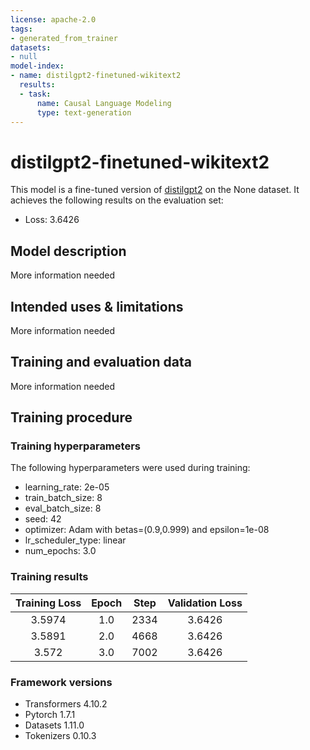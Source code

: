 ```yaml
---
license: apache-2.0
tags:
- generated_from_trainer
datasets:
- null
model-index:
- name: distilgpt2-finetuned-wikitext2
  results:
  - task:
      name: Causal Language Modeling
      type: text-generation
---
```


<!-- This model card has been generated automatically according to the information the Trainer had access to. You
should probably proofread and complete it, then remove this comment. -->

# distilgpt2-finetuned-wikitext2

This model is a fine-tuned version of [distilgpt2](https://huggingface.co/distilgpt2) on the None dataset.
It achieves the following results on the evaluation set:
- Loss: 3.6426

## Model description

More information needed

## Intended uses & limitations

More information needed

## Training and evaluation data

More information needed

## Training procedure

### Training hyperparameters

The following hyperparameters were used during training:
- learning_rate: 2e-05
- train_batch_size: 8
- eval_batch_size: 8
- seed: 42
- optimizer: Adam with betas=(0.9,0.999) and epsilon=1e-08
- lr_scheduler_type: linear
- num_epochs: 3.0

### Training results

| Training Loss | Epoch | Step | Validation Loss |
|:-------------:|:-----:|:----:|:---------------:|
| 3.5974        | 1.0   | 2334 | 3.6426          |
| 3.5891        | 2.0   | 4668 | 3.6426          |
| 3.572         | 3.0   | 7002 | 3.6426          |


### Framework versions

- Transformers 4.10.2
- Pytorch 1.7.1
- Datasets 1.11.0
- Tokenizers 0.10.3
